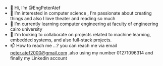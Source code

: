 - 👋 Hi, I’m @EngPeterAtef
- 👀 I’m interested in computer science , I'm passionate about creating things and also I love theater and reading so much
- 🌱 I’m currently learning computer engineering at faculty of engineering cairo university
- 💞️ I'm looking to collaborate on projects related to machine learning, embedded systems, and also full-stack projects.
- 📫 How to reach me ...?
        you can reach me via email peter.atef2000@gmail.com ,also using my number 01271096314 and finally my Linkedin account

<!---
EngPeterAtef/EngPeterAtef is a ✨ special ✨ repository because its `README.md` (this file) appears on your GitHub profile.
You can click the Preview link to take a look at your changes.
--->
